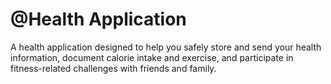 # @Health Application
 A health application designed to help you safely store and send your health information, document calorie intake and exercise, and participate in fitness-related challenges with friends and family.
